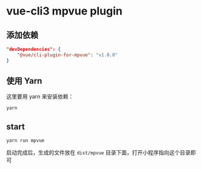 # vue-cli3 mpvue plugin

## 添加依赖

```json
"devDependencies": {
    "@vue/cli-plugin-for-mpvue": "v1.0.0"
}
```

## 使用 Yarn
这里要用 yarn 来安装依赖：

```
yarn
```

## start
```shell
yarn run mpvue
```

启动完成后，生成的文件放在 `dist/mpvue` 目录下面，打开小程序指向这个目录即可
